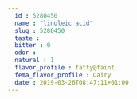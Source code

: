 ```yaml
---
  id : 5280450
  name : "linoleic acid"
  slug : 5280450
  taste : 
  bitter : 0
  odor : 
  natural : 1
  flavor_profile : fatty@faint
  fema_flavor_profile : Dairy
  date : 2019-03-26T08:47:11+01:00
---
```



